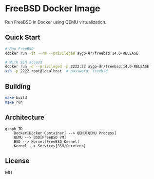 # FreeBSD Docker Image

Run FreeBSD in Docker using QEMU virtualization.

## Quick Start

```bash
# Run FreeBSD
docker run -it --rm --privileged aygp-dr/freebsd:14.0-RELEASE

# With SSH access
docker run -d --privileged -p 2222:22 aygp-dr/freebsd:14.0-RELEASE
ssh -p 2222 root@localhost  # password: freebsd
```

## Building

```bash
make build
make run
```

## Architecture

```mermaid
graph TD
    Docker[Docker Container] --> QEMU[QEMU Process]
    QEMU --> BSD[FreeBSD VM]
    BSD --> Kernel[FreeBSD Kernel]
    Kernel --> Services[SSH/Services]
```

## License

MIT
